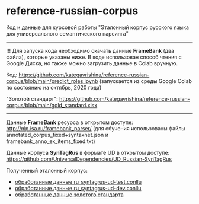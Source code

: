 # reference-russian-corpus
Код и данные для курсовой работы "Эталонный корпус русского языка для универсального семантического парсинга"
_____

!!! Для запуска кода необходимо скачать данные **FrameBank** (два файла), которые указаны ниже. В коде использован способ чтения с Googlе Диска, но также можно загрузить данные в Colab  вручную.

Код: <https://github.com/kategavrishina/reference-russian-corpus/blob/main/predict_roles.ipynb>
(запускается из среды Google Colab по состоянию на октябрь, 2020 года)

"Золотой стандарт": <https://github.com/kategavrishina/reference-russian-corpus/blob/main/gold_standard.xlsx>
____

Данные [**FrameBank**](<https://github.com/olesar/framebank>) ресурса в открытом доступе: <http://nlp.isa.ru/framebank_parser/> (для обучения использованы файлы annotated_corpus_fixed+syntaxnet.json и framebank_anno_ex_items_fixed.txt)

Данные корпуса **SynTagRus** в формате UD в открытом доступе: <https://github.com/UniversalDependencies/UD_Russian-SynTagRus>

Полученный эталонный корпус:
- [обработанные данные ru_syntagrus-ud-test.conllu](<https://drive.google.com/file/d/1-50f42WyMV22zySZI9F3dTJ32M7qg7Xk/view?usp=sharing>)
- [обработанные данные ru_syntagrus-ud-dev.conllu](<https://drive.google.com/file/d/1-0_UZ7RxqGekhzYSIeaCeWvtcgvK3N5Z/view?usp=sharing>)
- [обработанные данные золотого стандарта](<https://drive.google.com/file/d/1-_AIdxqh4OQbRGUdjShOfEZqq1zMFbpz/view?usp=sharing>)

